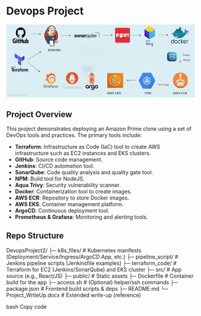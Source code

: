 # Devops Project
![Pipeline Overview](./src/Overview.jpeg)

## Project Overview
This project demonstrates deploying an Amazon Prime clone using a set of DevOps tools and practices. The primary tools include:

- **Terraform**: Infrastructure as Code (IaC) tool to create AWS infrastructure such as EC2 instances and EKS clusters.
- **GitHub**: Source code management.
- **Jenkins**: CI/CD automation tool.
- **SonarQube**: Code quality analysis and quality gate tool.
- **NPM**: Build tool for NodeJS.
- **Aqua Trivy**: Security vulnerability scanner.
- **Docker**: Containerization tool to create images.
- **AWS ECR**: Repository to store Docker images.
- **AWS EKS**: Container management platform.
- **ArgoCD**: Continuous deployment tool.
- **Prometheus & Grafana**: Monitoring and alerting tools.

## Repo Structure

DevopsProject2/
├─ k8s_files/ # Kubernetes manifests (Deployment/Service/Ingress/ArgoCD App, etc.)
├─ pipeline_script/ # Jenkins pipeline scripts (Jenkinsfile examples)
├─ terraform_code/ # Terraform for EC2 (Jenkins/SonarQube) and EKS cluster
├─ src/ # App source (e.g., React/JS)
├─ public/ # Static assets
├─ Dockerfile # Container build for the app
├─ access.sh # (Optional) helper/ssh commands
├─ package.json # Frontend build scripts & deps
├─ README.md
└─ Project_WriteUp.docx # Extended write-up (reference)




bash
Copy code
